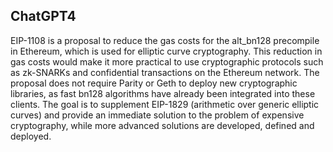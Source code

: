 ## ChatGPT4

EIP-1108 is a proposal to reduce the gas costs for the alt_bn128 precompile in Ethereum, which is used for elliptic curve cryptography. This reduction in gas costs would make it more practical to use cryptographic protocols such as zk-SNARKs and confidential transactions on the Ethereum network. The proposal does not require Parity or Geth to deploy new cryptographic libraries, as fast bn128 algorithms have already been integrated into these clients. The goal is to supplement EIP-1829 (arithmetic over generic elliptic curves) and provide an immediate solution to the problem of expensive cryptography, while more advanced solutions are developed, defined and deployed.
